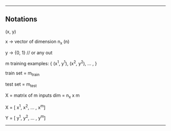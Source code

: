 ****

## Notations

(x, y) 

x -> vector of dimension n<sub>x</sub> (n)

y -> {0, 1}  // or any out

m training examples:
{ (x<sup>1</sup>, y<sup>1</sup>), (x<sup>2</sup>, y<sup>2</sup>), ... , }

train set = m<sub>train</sub>

test set = m<sub>test</sub>


X = matrix of m inputs dim = n<sub>x</sub> x m

X = [ x<sup>1</sup>, x<sup>2</sup>, ... , x<sup>m</sup>]

Y = [ y<sup>1</sup>, y<sup>2</sup>, ... , y<sup>m</sup>]



****